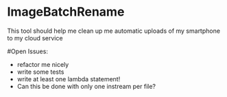 # ImageBatchRename
This tool should help me clean up me automatic uploads of my smartphone to my cloud service

#Open Issues:
* refactor me nicely
* write some tests
* write at least one lambda statement!
* Can this be done with only one instream per file?



